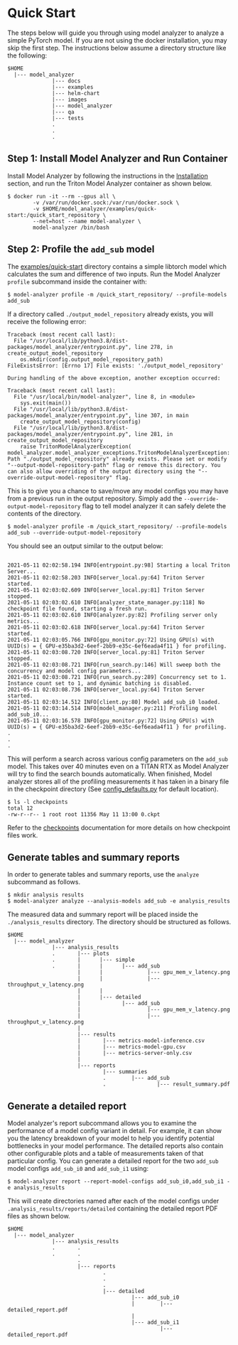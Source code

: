 <!--
Copyright (c) 2020, NVIDIA CORPORATION. All rights reserved.

Licensed under the Apache License, Version 2.0 (the "License");
you may not use this file except in compliance with the License.
You may obtain a copy of the License at

    http://www.apache.org/licenses/LICENSE-2.0

Unless required by applicable law or agreed to in writing, software
distributed under the License is distributed on an "AS IS" BASIS,
WITHOUT WARRANTIES OR CONDITIONS OF ANY KIND, either express or implied.
See the License for the specific language governing permissions and
limitations under the License.
-->

# Quick Start

The steps below will guide you through using model analyzer to analyze a simple
PyTorch model. If you are not using the docker installation, you may skip the
first step. The instructions below assume a directory structure like the
following:

```
$HOME
  |--- model_analyzer
              |--- docs
              |--- examples
              |--- helm-chart
              |--- images
              |--- model_analyzer
              |--- qa
              |--- tests
              .
              .
              .
```

## Step 1: Install Model Analyzer and Run Container

Install Model Analyzer by following the instructions in the
[Installation](./install.md) section, and run the Triton Model Analyzer
container as shown below. 

```
$ docker run -it --rm --gpus all \
        -v /var/run/docker.sock:/var/run/docker.sock \
        -v $HOME/model_analyzer/examples/quick-start:/quick_start_repository \
        --net=host --name model-analyzer \
        model-analyzer /bin/bash
```

## Step 2: Profile the `add_sub` model

The [examples/quick-start](../examples/quick-start) directory contains a simple
libtorch model which calculates the sum and difference of two inputs. Run the
Model Analyzer `profile` subcommand inside the container with:

```
$ model-analyzer profile -m /quick_start_repository/ --profile-models add_sub
```

If a directory called `./output_model_repository` already exists, you will
receive the following error:

```
Traceback (most recent call last):
  File "/usr/local/lib/python3.8/dist-packages/model_analyzer/entrypoint.py", line 278, in create_output_model_repository
    os.mkdir(config.output_model_repository_path)
FileExistsError: [Errno 17] File exists: './output_model_repository'

During handling of the above exception, another exception occurred:

Traceback (most recent call last):
  File "/usr/local/bin/model-analyzer", line 8, in <module>
    sys.exit(main())
  File "/usr/local/lib/python3.8/dist-packages/model_analyzer/entrypoint.py", line 307, in main
    create_output_model_repository(config)
  File "/usr/local/lib/python3.8/dist-packages/model_analyzer/entrypoint.py", line 281, in create_output_model_repository
    raise TritonModelAnalyzerException(
model_analyzer.model_analyzer_exceptions.TritonModelAnalyzerException: Path "./output_model_repository" already exists. Please set or modify "--output-model-repository-path" flag or remove this directory. You can also allow overriding of the output directory using the "--override-output-model-repository" flag.
```
This is to give you a chance to save/move any model configs you may have from a
previous run in the output repository. Simply add the
`--override-output-model-repository` flag to tell model analyzer it can safely
delete the contents of the directory.

```
$ model-analyzer profile -m /quick_start_repository/ --profile-models add_sub --override-output-model-repository
```
You should see an output similar to the output below:

```

2021-05-11 02:02:58.194 INFO[entrypoint.py:98] Starting a local Triton Server...
2021-05-11 02:02:58.203 INFO[server_local.py:64] Triton Server started.
2021-05-11 02:03:02.609 INFO[server_local.py:81] Triton Server stopped.
2021-05-11 02:03:02.610 INFO[analyzer_state_manager.py:118] No checkpoint file found, starting a fresh run.
2021-05-11 02:03:02.610 INFO[analyzer.py:82] Profiling server only metrics...
2021-05-11 02:03:02.618 INFO[server_local.py:64] Triton Server started.
2021-05-11 02:03:05.766 INFO[gpu_monitor.py:72] Using GPU(s) with UUID(s) = { GPU-e35ba3d2-6eef-2bb9-e35c-6ef6eada4f11 } for profiling.
2021-05-11 02:03:08.720 INFO[server_local.py:81] Triton Server stopped.
2021-05-11 02:03:08.721 INFO[run_search.py:146] Will sweep both the concurrency and model config parameters...
2021-05-11 02:03:08.721 INFO[run_search.py:289] Concurrency set to 1. Instance count set to 1, and dynamic batching is disabled.
2021-05-11 02:03:08.736 INFO[server_local.py:64] Triton Server started.
2021-05-11 02:03:14.512 INFO[client.py:80] Model add_sub_i0 loaded.
2021-05-11 02:03:14.514 INFO[model_manager.py:211] Profiling model add_sub_i0...
2021-05-11 02:03:16.578 INFO[gpu_monitor.py:72] Using GPU(s) with UUID(s) = { GPU-e35ba3d2-6eef-2bb9-e35c-6ef6eada4f11 } for profiling.
.
.
.
```

This will perform a search across various config parameters on the `add_sub`
model. This takes over 40 minutes even on a TITAN RTX as Model Analyzer will try
to find the search bounds automatically. When finished, Model analyzer stores
all of the profiling measurements it has taken in a binary file in the checkpoint directory (See [config_defaults.py](../model_analyzer/config/input/config_defaults.py) for default location).

```
$ ls -l checkpoints
total 12
-rw-r--r-- 1 root root 11356 May 11 13:00 0.ckpt
```

Refer to the [checkpoints](./checkpoints.md) documentation for more details on
how checkpoint files work. 

## Generate tables and summary reports
In order to generate tables and summary reports, use the `analyze` subcommand as
follows.

```
$ mkdir analysis results
$ model-analyzer analyze --analysis-models add_sub -e analysis_results
```

The measured data and summary report will be placed inside the
`./analysis_results` directory. The directory should be structured as follows.

```
$HOME
  |--- model_analyzer
              |--- analysis_results
              .       |--- plots
              .       |      |--- simple
              .       |      |      |--- add_sub
                      |      |              |--- gpu_mem_v_latency.png
                      |      |              |--- throughput_v_latency.png
                      |      |
                      |      |--- detailed
                      |             |--- add_sub
                      |                     |--- gpu_mem_v_latency.png
                      |                     |--- throughput_v_latency.png
                      | 
                      |--- results
                      |       |--- metrics-model-inference.csv 
                      |       |--- metrics-model-gpu.csv 
                      |       |--- metrics-server-only.csv
                      |
                      |--- reports
                              |--- summaries 
                              .        |--- add_sub
                              .                |--- result_summary.pdf
```

## Generate a detailed report

Model analyzer's report subcommand allows you to examine the performance of a
model config variant in detail. For example, it can show you the latency
breakdown of your model to help you identify potential bottlenecks in your model
performance. The detailed reports also contain other configurable plots and a
table of measurements taken of that particular config. You can generate a
detailed report for the two `add_sub` model configs `add_sub_i0` and
`add_sub_i1` using:

```
$ model-analyzer report --report-model-configs add_sub_i0,add_sub_i1 -e analysis_results 
```

This will create directories named after each of the model configs under
`.analysis_results/reports/detailed` containing the detailed report PDF files as
shown below.

```
$HOME
  |--- model_analyzer
              |--- analysis_results
              .       .
              .       .
                      .
                      |--- reports
                              .
                              .
                              .
                              |--- detailed
                                       |--- add_sub_i0
                                       |        |--- detailed_report.pdf
                                       |
                                       |--- add_sub_i1
                                                |--- detailed_report.pdf

```
